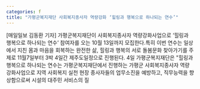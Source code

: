 ```yaml
---
categories: f
title: "가평군복지재단 사회복지종사자 역량강화 ‘힐링과 행복으로 하나되는 연수’"
---
```

[매일일보 김동환 기자] 가평군복지재단이 사회복지종사자 역량강화사업으로 ‘힐링과 행복으로 하나되는 연수’ 참여자를 오는 10월 13일까지 모집한다.특히 이번 연수는 일상에서 지친 몸과 마음을 회복하는 완전한 삶, 힐링과 행복의 서로 돌봄문화 찾아가기를 주제로 11월7일부터 3박 4일간 제주도일정으로 진행된다. 4일 가평군복지재단은 "힐링과 행복으로 하나되는 연수는 가평군복지재단에서 진행하는 가평군 사회복지종사자 역량강화사업으로 지역 사회복지 실천 현장 종사자들의 업무소진을 예방하고, 직무능력을 향상함으로써 시설의 대주민 서비스의 질